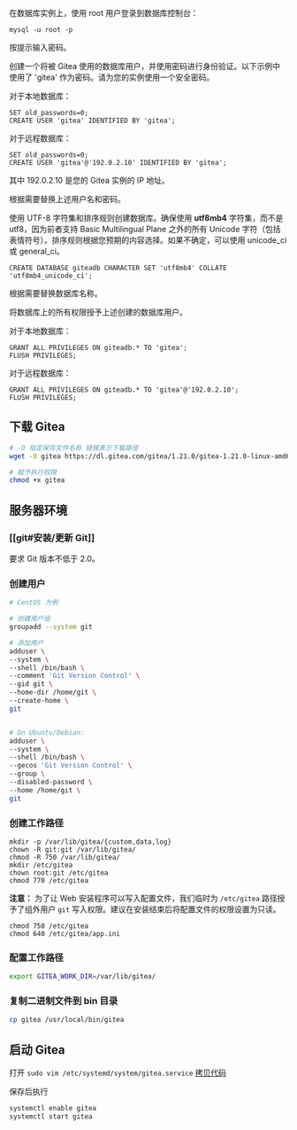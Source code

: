 在数据库实例上，使用 root 用户登录到数据库控制台：

```
mysql -u root -p
```

按提示输入密码。

创建一个将被 Gitea 使用的数据库用户，并使用密码进行身份验证。以下示例中使用了 'gitea' 作为密码。请为您的实例使用一个安全密码。

对于本地数据库：

```
SET old_passwords=0;
CREATE USER 'gitea' IDENTIFIED BY 'gitea';
```

对于远程数据库：

```
SET old_passwords=0;
CREATE USER 'gitea'@'192.0.2.10' IDENTIFIED BY 'gitea';
```

其中 192.0.2.10 是您的 Gitea 实例的 IP 地址。

根据需要替换上述用户名和密码。

使用 UTF-8 字符集和排序规则创建数据库。确保使用 **utf8mb4** 字符集，而不是 utf8，因为前者支持 Basic Multilingual Plane 之外的所有 Unicode 字符（包括表情符号）。排序规则根据您预期的内容选择。如果不确定，可以使用 unicode_ci 或 general_ci。

```
CREATE DATABASE giteadb CHARACTER SET 'utf8mb4' COLLATE 'utf8mb4_unicode_ci';
```


根据需要替换数据库名称。

将数据库上的所有权限授予上述创建的数据库用户。

对于本地数据库：

```
GRANT ALL PRIVILEGES ON giteadb.* TO 'gitea';
FLUSH PRIVILEGES;
```

对于远程数据库：

```
GRANT ALL PRIVILEGES ON giteadb.* TO 'gitea'@'192.0.2.10';
FLUSH PRIVILEGES;
```

## 下载 Gitea
```bash
# -O 指定保存文件名称 链接表示下载路径
wget -O gitea https://dl.gitea.com/gitea/1.21.0/gitea-1.21.0-linux-amd64

# 赋予执行权限
chmod +x gitea
```

## 服务器环境
### [[git#安装/更新 Git]]
要求 Git 版本不低于 2.0。

### 创建用户
```bash
# CentOS 为例

# 创建用户组
groupadd --system git

# 添加用户
adduser \  
--system \  
--shell /bin/bash \  
--comment 'Git Version Control' \  
--gid git \  
--home-dir /home/git \  
--create-home \  
git


# On Ubuntu/Debian:  
adduser \  
--system \  
--shell /bin/bash \  
--gecos 'Git Version Control' \  
--group \  
--disabled-password \  
--home /home/git \  
git

```

### 创建工作路径

```
mkdir -p /var/lib/gitea/{custom,data,log}
chown -R git:git /var/lib/gitea/
chmod -R 750 /var/lib/gitea/
mkdir /etc/gitea
chown root:git /etc/gitea
chmod 770 /etc/gitea
```

**注意：** 为了让 Web 安装程序可以写入配置文件，我们临时为 `/etc/gitea` 路径授予了组外用户 `git` 写入权限。建议在安装结束后将配置文件的权限设置为只读。

```
chmod 750 /etc/gitea
chmod 640 /etc/gitea/app.ini
```

### 配置工作路径
```bash
export GITEA_WORK_DIR=/var/lib/gitea/
```

### 复制二进制文件到 bin 目录
```bash
cp gitea /usr/local/bin/gitea
```

## 启动 Gitea
打开 `sudo vim /etc/systemd/system/gitea.service`
[拷贝代码](https://github.com/go-gitea/gitea/blob/release/v1.21/contrib/systemd/gitea.service)

保存后执行
```bash
systemctl enable gitea
systemctl start gitea
```